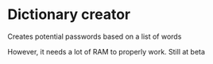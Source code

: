 # Dictionary creator

Creates potential passwords based on a list of words

However, it needs a lot of RAM to properly work. Still at beta
